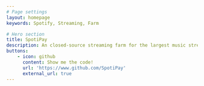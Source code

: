 ```yaml
---
# Page settings
layout: homepage
keywords: Spotify, Streaming, Farm

# Hero section
title: SpotiPay
description: An closed-source streaming farm for the largest music streaming service. This project is a personal proof-of-concept created after <a target=_blank href=https://qz.com/1212330/a-bulgarian-scheme-scammed-spotify-for-1-million-without-breaking-a-single-law >the famous Bulgarian scheme in 2018</a>. The streaming farm can successfully create millions of streams from self-created free and premium accounts, resulting in several Ten Thousand Dollars of royalty payouts.
buttons:
    - icon: github
      content: Show me the code!
      url: 'https://www.github.com/SpotiPay'
      external_url: true
---
```

